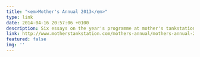 ```yaml
---
title: "<em>Mother's Annual 2013</em>"
type: link
date: 2014-04-16 20:57:06 +0100
description: Six essays on the year's programme at mother's tankstation Dublin, 2013
link: http://www.motherstankstation.com/mothers-annual/mothers-annual-2013/
featured: false
img: ''
---
```


